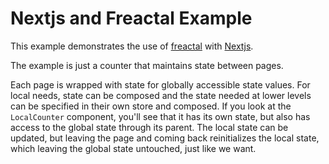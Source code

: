# Nextjs and Freactal Example

This example demonstrates the use of [freactal](https://github.com/FormidableLabs/freactal#freactal) with [Nextjs](https://github.com/zeit/next.js).

The example is just a counter that maintains state between pages.

Each page is wrapped with state for globally accessible state values. For local needs, state can be composed and the state needed at lower levels can be specified in their own store and composed. If you look at the `LocalCounter` component, you'll see that it has its own state, but also has access to the global state through its parent. The local state can be updated, but leaving the page and coming back reinitializes the local state, which leaving the global state untouched, just like we want.
